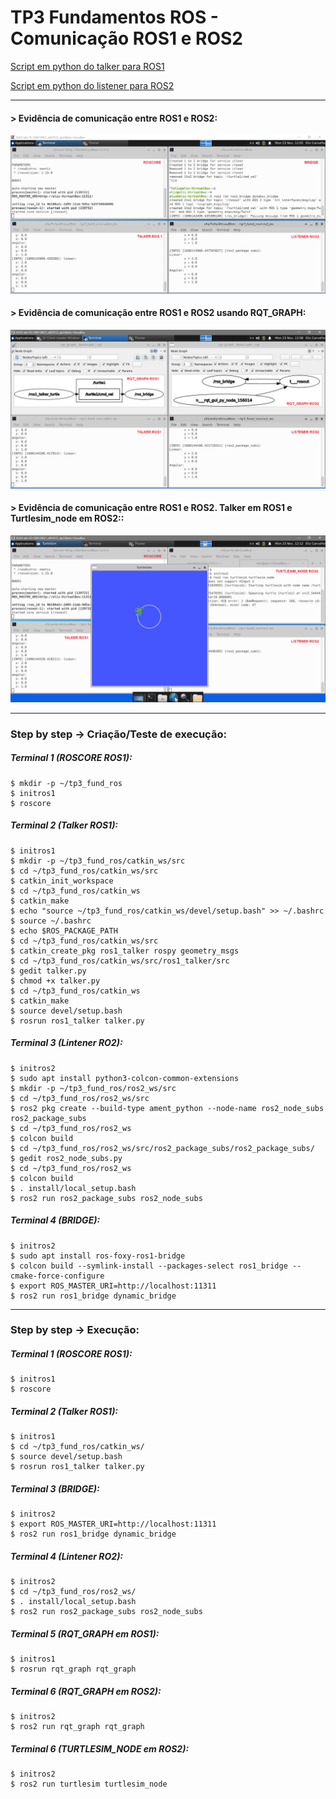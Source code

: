 # TP3 Fundamentos ROS - Comunicação ROS1 e ROS2

[Script em python do talker para ROS1](https://github.com/ElizCarvalho/TP3_Fundamentos_ROS/blob/master/catkin_ws/src/ros1_talker/src/talker.py)

[Script em python do listener para ROS2](https://github.com/ElizCarvalho/TP3_Fundamentos_ROS/blob/master/ros2_ws/src/ros2_package_subs/ros2_package_subs/ros2_node_subs.py)

---

#### > Evidência de comunicação entre ROS1 e ROS2:
![alt text](https://github.com/ElizCarvalho/TP3_Fundamentos_ROS/blob/master/evidencias/ros1-talker%20To%20ros2-listener.png "Evidência de comunicação entre ROS1 e ROS2")

#### > Evidência de comunicação entre ROS1 e ROS2 usando RQT_GRAPH:
![alt text](https://github.com/ElizCarvalho/TP3_Fundamentos_ROS/blob/master/evidencias/ros1-talker%20To%20ros2-listener-RQT_GRAPH.png "Evidência de comunicação entre ROS1 e ROS2 usando RQT_GRAPH")

#### > Evidência de comunicação entre ROS1 e ROS2. Talker em ROS1 e Turtlesim_node em ROS2::
![alt text](https://github.com/ElizCarvalho/TP3_Fundamentos_ROS/blob/master/evidencias/ros1-talker%20To%20ros2-listener-TURTLESIM_NODE_ROS2.png "Evidência de comunicação entre ROS1 e ROS2. Talker em ROS1 e Turtlesim_node em ROS2")

---

### Step by step ->  Criação/Teste de execução: 

##### Terminal 1 (ROSCORE ROS1):
```shell
$ mkdir -p ~/tp3_fund_ros
$ initros1
$ roscore
```
##### Terminal 2 (Talker ROS1):
```shell
$ initros1
$ mkdir -p ~/tp3_fund_ros/catkin_ws/src
$ cd ~/tp3_fund_ros/catkin_ws/src
$ catkin_init_workspace
$ cd ~/tp3_fund_ros/catkin_ws
$ catkin_make
$ echo "source ~/tp3_fund_ros/catkin_ws/devel/setup.bash" >> ~/.bashrc
$ source ~/.bashrc
$ echo $ROS_PACKAGE_PATH
$ cd ~/tp3_fund_ros/catkin_ws/src
$ catkin_create_pkg ros1_talker rospy geometry_msgs
$ cd ~/tp3_fund_ros/catkin_ws/src/ros1_talker/src
$ gedit talker.py 
$ chmod +x talker.py
$ cd ~/tp3_fund_ros/catkin_ws
$ catkin_make
$ source devel/setup.bash
$ rosrun ros1_talker talker.py
```

##### Terminal 3 (Lintener RO2):
```shell
$ initros2
$ sudo apt install python3-colcon-common-extensions
$ mkdir -p ~/tp3_fund_ros/ros2_ws/src
$ cd ~/tp3_fund_ros/ros2_ws/src
$ ros2 pkg create --build-type ament_python --node-name ros2_node_subs ros2_package_subs
$ cd ~/tp3_fund_ros/ros2_ws
$ colcon build
$ cd ~/tp3_fund_ros/ros2_ws/src/ros2_package_subs/ros2_package_subs/
$ gedit ros2_node_subs.py
$ cd ~/tp3_fund_ros/ros2_ws
$ colcon build
$ . install/local_setup.bash
$ ros2 run ros2_package_subs ros2_node_subs 
```

##### Terminal 4 (BRIDGE):
```shel
$ initros2
$ sudo apt install ros-foxy-ros1-bridge
$ colcon build --symlink-install --packages-select ros1_bridge --cmake-force-configure
$ export ROS_MASTER_URI=http://localhost:11311
$ ros2 run ros1_bridge dynamic_bridge
```

---

### Step by step ->  Execução:

##### Terminal 1 (ROSCORE ROS1):
```shell
$ initros1
$ roscore
```

##### Terminal 2 (Talker ROS1):
```shell
$ initros1
$ cd ~/tp3_fund_ros/catkin_ws/
$ source devel/setup.bash
$ rosrun ros1_talker talker.py
```

##### Terminal 3 (BRIDGE):
```shell
$ initros2
$ export ROS_MASTER_URI=http://localhost:11311
$ ros2 run ros1_bridge dynamic_bridge
```

##### Terminal 4 (Lintener RO2):
```shell
$ initros2
$ cd ~/tp3_fund_ros/ros2_ws/
$ . install/local_setup.bash
$ ros2 run ros2_package_subs ros2_node_subs 
```

##### Terminal 5 (RQT_GRAPH em ROS1):
```shell
$ initros1
$ rosrun rqt_graph rqt_graph
```

##### Terminal 6 (RQT_GRAPH em ROS2):
```shell
$ initros2
$ ros2 run rqt_graph rqt_graph
```

##### Terminal 6 (TURTLESIM_NODE em ROS2):
```shell
$ initros2
$ ros2 run turtlesim turtlesim_node
```



